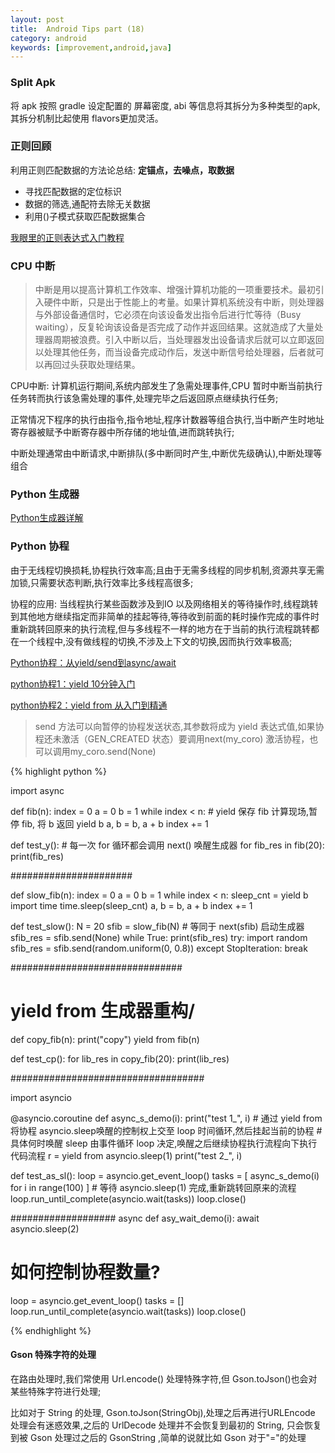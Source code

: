 ```yaml
---
layout: post
title:  Android Tips part (18)
category: android
keywords: [improvement,android,java]
---
```


### Split Apk 

将 apk 按照 gradle 设定配置的 屏幕密度, abi 等信息将其拆分为多种类型的apk,其拆分机制比起使用 flavors更加灵活。


### 正则回顾 

利用正则匹配数据的方法论总结: **定锚点，去噪点，取数据**

* 寻找匹配数据的定位标识          
* 数据的筛选,通配符去除无关数据       
* 利用()子模式获取匹配数据集合

[我眼里的正则表达式入门教程](http://www.zjmainstay.cn/my-regexp)

### CPU 中断 

> 中断是用以提高计算机工作效率、增强计算机功能的一项重要技术。最初引入硬件中断，只是出于性能上的考量。如果计算机系统没有中断，则处理器与外部设备通信时，它必须在向该设备发出指令后进行忙等待（Busy waiting），反复轮询该设备是否完成了动作并返回结果。这就造成了大量处理器周期被浪费。引入中断以后，当处理器发出设备请求后就可以立即返回以处理其他任务，而当设备完成动作后，发送中断信号给处理器，后者就可以再回过头获取处理结果。
> 

CPU中断: 计算机运行期间,系统内部发生了急需处理事件,CPU 暂时中断当前执行任务转而执行该急需处理的事件,处理完毕之后返回原点继续执行任务;

正常情况下程序的执行由指令,指令地址,程序计数器等组合执行,当中断产生时地址寄存器被赋予中断寄存器中所存储的地址值,进而跳转执行;

中断处理通常由中断请求,中断排队(多中断同时产生,中断优先级确认),中断处理等组合

### Python 生成器

[Python生成器详解](http://codingpy.com/article/python-generator-notes-by-kissg/)

### Python 协程 

由于无线程切换损耗,协程执行效率高;且由于无需多线程的同步机制,资源共享无需加锁,只需要状态判断,执行效率比多线程高很多;

协程的应用: 当线程执行某些函数涉及到IO 以及网络相关的等待操作时,线程跳转到其他地方继续指定而非简单的挂起等待,等待收到前面的耗时操作完成的事件时重新跳转回原来的执行流程,但与多线程不一样的地方在于当前的执行流程跳转都在一个线程中,没有做线程的切换,不涉及上下文的切换,因而执行效率极高;

[Python协程：从yield/send到async/await](http://python.jobbole.com/86069/)

[python协程1：yield 10分钟入门](https://segmentfault.com/a/1190000009769387)

[python协程2：yield from 从入门到精通](https://segmentfault.com/a/1190000009781688)

> send 方法可以向暂停的协程发送状态,其参数将成为 yield 表达式值,如果协程还未激活（GEN_CREATED 状态）要调用next(my_coro) 激活协程，也可以调用my_coro.send(None)

{% highlight python %} 

import async


def fib(n):
    index = 0
    a = 0
    b = 1
    while index < n:
        # yield 保存 fib 计算现场,暂停 fib, 将 b 返回
        yield b
        a, b = b, a + b
        index += 1


def test_y():
    # 每一次 for 循环都会调用 next() 唤醒生成器
    for fib_res in fib(20):
        print(fib_res)


######################

def slow_fib(n):
    index = 0
    a = 0
    b = 1
    while index < n:
        sleep_cnt = yield b
        import time
        time.sleep(sleep_cnt)
        a, b = b, a + b
        index += 1


def test_slow():
    N = 20
    sfib = slow_fib(N)
    # 等同于 next(sfib) 启动生成器
    sfib_res = sfib.send(None)
    while True:
        print(sfib_res)
        try:
            import random
            sfib_res = sfib.send(random.uniform(0, 0.8))
        except StopIteration:
            break


###############################
# yield from 生成器重构/
def copy_fib(n):
    print("copy")
    yield from fib(n)


def test_cp():
    for lib_res in copy_fib(20):
        print(lib_res)


###################################

import asyncio


@asyncio.coroutine
def async_s_demo(i):
    print("test 1_", i)
    # 通过 yield from 将协程 asyncio.sleep唤醒的控制权上交至 loop 时间循环,然后挂起当前的协程
    # 具体何时唤醒 sleep 由事件循环 loop 决定,唤醒之后继续协程执行流程向下执行代码流程
    r = yield from asyncio.sleep(1)
    print("test 2_", i)


def test_as_sl():
    loop = asyncio.get_event_loop()
    tasks = [
        async_s_demo(i) for i in range(100)
    ]
    # 等待 asyncio.sleep(1) 完成,重新跳转回原来的流程
    loop.run_until_complete(asyncio.wait(tasks))
    loop.close()


###################
async def asy_wait_demo(i):
    await asyncio.sleep(2)

# 如何控制协程数量?
loop = asyncio.get_event_loop()
tasks = []
loop.run_until_complete(asyncio.wait(tasks))
loop.close()



{% endhighlight %}


#### Gson 特殊字符的处理 

在路由处理时,我们常使用 Url.encode() 处理特殊字符,但 Gson.toJson()也会对某些特殊字符进行处理;

比如对于 String 的处理, Gson.toJson(StringObj),处理之后再进行URLEncode 处理会有迷惑效果,之后的 UrlDecode 处理并不会恢复到最初的 String, 只会恢复到被 Gson 处理过之后的 GsonString ,简单的说就比如 Gson 对于"="的处理







